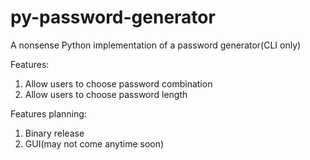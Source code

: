 # py-password-generator
A nonsense Python implementation of a password generator(CLI only)

Features:
1. Allow users to choose password combination
2. Allow users to choose password length

Features planning:
1. Binary release
2. GUI(may not come anytime soon)
